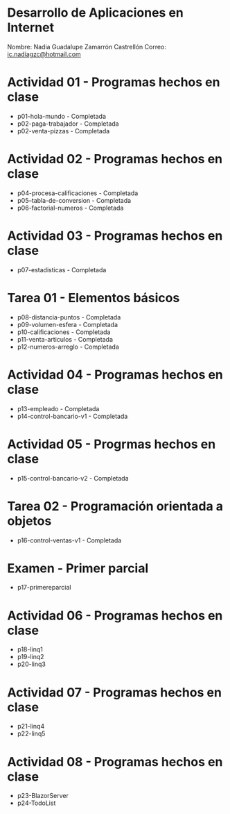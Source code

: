 # Desarrollo de Aplicaciones en Internet 

Nombre: Nadia Guadalupe Zamarrón Castrellón
Correo: ic.nadiagzc@hotmail.com 

# Actividad 01 - Programas hechos en clase
- p01-hola-mundo - Completada
- p02-paga-trabajador - Completada
- p02-venta-pizzas - Completada

# Actividad 02 - Programas hechos en clase
- p04-procesa-calificaciones - Completada
- p05–tabla-de-conversion - Completada 
- p06-factorial-numeros - Completada 

# Actividad 03 - Programas hechos en clase
- p07-estadisticas - Completada

# Tarea 01 - Elementos básicos
- p08-distancia-puntos - Completada
- p09-volumen-esfera - Completada
- p10-calificaciones - Completada
- p11-venta-articulos - Completada
- p12-numeros-arreglo - Completada

# Actividad 04 - Programas hechos en clase
- p13-empleado - Completada
- p14-control-bancario-v1 - Completada

# Actividad 05 - Progrmas hechos  en clase
- p15-control-bancario-v2 - Completada

# Tarea 02 - Programación orientada a objetos 
- p16-control-ventas-v1 - Completada

# Examen - Primer parcial
- p17-primereparcial

# Actividad 06 - Programas hechos en clase
- p18-linq1
- p19-linq2
- p20-linq3

# Actividad 07 - Programas hechos en clase 
- p21-linq4
- p22-linq5

# Actividad 08 - Programas hechos en  clase 
- p23-BlazorServer
- p24-TodoList